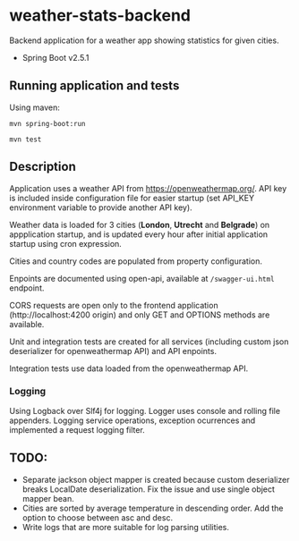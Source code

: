# weather-stats-backend
Backend application for a weather app showing statistics for given cities.

- Spring Boot v2.5.1

## Running application and tests
Using maven:

`mvn spring-boot:run`

`mvn test`

## Description
Application uses a weather API from https://openweathermap.org/. API key is included inside configuration file for easier startup (set API_KEY environment variable to provide another API key).

Weather data is loaded for 3 cities (**London**, **Utrecht** and **Belgrade**) on appplication startup, and is updated every hour after initial application startup using cron expression.

Cities and country codes are populated from property configuration.

Enpoints are documented using open-api, available at `/swagger-ui.html` endpoint.

CORS requests are open only to the frontend application (http://localhost:4200 origin) and only GET and OPTIONS methods are available.

Unit and integration tests are created for all services (including custom json deserializer for openweathermap API) and API enpoints.

Integration tests use data loaded from the openweathermap API.

### Logging
Using Logback over Slf4j for logging. Logger uses console and rolling file appenders.
Logging service operations, exception ocurrences and implemented a request logging filter.

## TODO:
- Separate jackson object mapper is created because custom deserializer breaks LocalDate deserialization. Fix the issue and use single object mapper bean.
- Cities are sorted by average temperature in descending order. Add the option to choose between asc and desc.
- Write logs that are more suitable for log parsing utilities.
